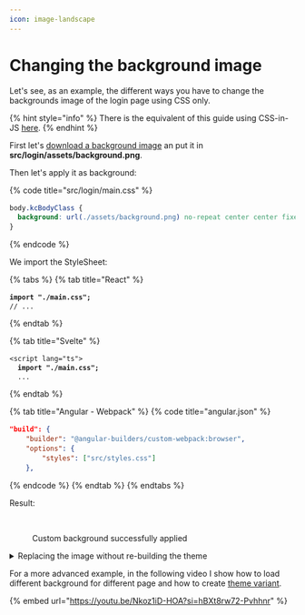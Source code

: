```yaml
---
icon: image-landscape
---
```


# Changing the background image

Let's see, as an example, the different ways you have to change the backgrounds image of the login page using CSS only.

{% hint style="info" %}
There is the equivalent of this guide using CSS-in-JS [here](changing-the-background-image-css-in-js.md).
{% endhint %}

First let's [download a background image](https://coolbackgrounds.io/) an put it in **src/login/assets/background.png**.

Then let's apply it as background:

{% code title="src/login/main.css" %}
```css
body.kcBodyClass {
  background: url(./assets/background.png) no-repeat center center fixed;
}
```
{% endcode %}

We import the StyleSheet:

{% tabs %}
{% tab title="React" %}
<pre class="language-tsx" data-title="src/login/KcPage.tsx"><code class="lang-tsx"><strong>import "./main.css";
</strong>// ...
</code></pre>
{% endtab %}

{% tab title="Svelte" %}
<pre class="language-html" data-title="src/login/KcPage.svelte"><code class="lang-html">&#x3C;script lang="ts">
<strong>  import "./main.css";
</strong>  ...
</code></pre>
{% endtab %}

{% tab title="Angular - Webpack" %}
{% code title="angular.json" %}
```json
"build": {
    "builder": "@angular-builders/custom-webpack:browser",
    "options": {
        "styles": ["src/styles.css"]
    },
```
{% endcode %}
{% endtab %}
{% endtabs %}

Result:

<figure><img src="../.gitbook/assets/image (124).png" alt=""><figcaption><p>Custom background successfully applied</p></figcaption></figure>

<details>

<summary>Replacing the image without re-building the theme</summary>

If you want to be able to "hot swipe" the image, without rebuilding the theme you have to import the image from a different location. &#x20;

Place the file into **/public/background.png**.

Then, in your CSS code import the image with an absolute path:

{% code title="src/login/main.css" %}
```css
body.kcBodyClass {
  background: url(/background.png) no-repeat center center fixed;
}
```
{% endcode %}

Now if you want to replace the image directly in Keycloak you'll be able to find it at:

**/opt/keycloak/themes/**[**\<name of your theme>**](../features/compiler-options/themename.md)**/login/resources/dist/background.png**

<img src="../.gitbook/assets/image (126).png" alt="" data-size="original">



</details>

For a more advanced example, in the following video I show how to load different background for different page and how to create [theme variant](../features/theme-variants.md).

{% embed url="https://youtu.be/Nkoz1iD-HOA?si=hBXt8rw72-Pvhhnr" %}
